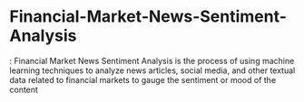 # Financial-Market-News-Sentiment-Analysis
: Financial Market News Sentiment Analysis is the process of using machine learning techniques to analyze news articles, social media, and other textual data related to financial markets to gauge the sentiment or mood of the content
